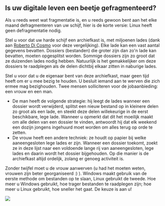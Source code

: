 <?php require("../../entete.php");?> <?php require("../../base.php");?> <?php require("../../fonctions.php");?>

<div id="corps">

<h2>Is uw digitale leven een beetje gefragmenteerd?</h2>

<p>Als u reeds weet wat fragmentatie is, en u reeds gewoon bent aan het
elke maand defragmenteren van uw schijf, hier is de korte versie:
Linux heeft geen defragmentatie nodig.</p>

<p>Stel u voor dat uw harde schijf een archiefkast is, met miljoenen lades 
(dank aan <a href="http://www.pps.jussieu.fr/~dicosmo/">Roberto 
Di Cosmo</a> voor deze vergelijking). Elke lade kan een vast aantal
gegevens bevatten. Dossiers (bestanden) die groter zijn dan zo'n lade kan
bevatten, moeten opgesplitst worden. Sommige dossiers zijn zo groot dat ze
duizenden lades nodig hebben. Natuurlijk is het gemakkelijker om deze
dossiers te raadplegen als de delen dichtbij elkaar zitten in naburige lades. 
</p>

<p>Stel u voor dat u de eigenaar bent van deze archiefkast, maar geen tijd
heeft om er u mee bezig te houden. U besluit iemand aan te werven die zich
ermee mag bezighouden. Twee mensen solliciteren voor de jobaanbieding: een
vrouw en een man.</p>

<ul>

<li>De man heeft de volgende strategie: hij leegt de lades wanneer een dossier
wordt verwijderd, splitst een nieuw bestand op in kleinere delen zo groot
als een lade, en steekt deze delen willekeurige in de eerst beschikbare, lege
lade. Wanneer u opmerkt dat dit het moeilijk maakt om alle delen van een
dossier te vinden, antwoordt hij dat elk weekend een dozijn jongens ingehuurd
moet worden om alles terug op orde te zetten.</li>

<li>De vrouw heeft een andere techniek: ze houdt op papier bij welke
aaneengesloten lege lades er zijn. Wanneer een dossier toekomt, zoekt ze in
deze lijst naar een voldoende lange rij van aaneengesloten, lege lades en
daarin wordt het dossier bijgehouden. Op die manier is de archiefkast altijd
ordelijk, zolang er genoeg activiteit is.</li>

</ul>

<p>Zonder twijfel moet u de vrouw aanwerven (u had het moeten weten, 
vrouwen zijn beter georganiseerd :) ). Windows maakt gebruik van de eerste
methode om bestanden op te slaan, Linux gebruikt de tweede. Hoe meer u Windows
gebruikt, hoe trager bestanden te raadplegen zijn; hoe meer u Linux gebruikt,
hoe sneller het gaat. De keuze is aan u!</p>

<img src="Images/defragment.png" />

</div>



